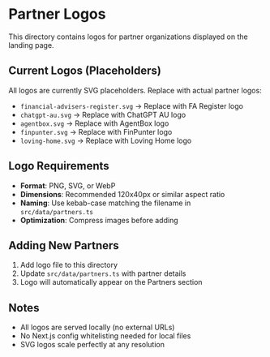# Partner Logos

This directory contains logos for partner organizations displayed on the landing page.

## Current Logos (Placeholders)

All logos are currently SVG placeholders. Replace with actual partner logos:

- `financial-advisers-register.svg` → Replace with FA Register logo
- `chatgpt-au.svg` → Replace with ChatGPT AU logo
- `agentbox.svg` → Replace with AgentBox logo
- `finpunter.svg` → Replace with FinPunter logo
- `loving-home.svg` → Replace with Loving Home logo

## Logo Requirements

- **Format**: PNG, SVG, or WebP
- **Dimensions**: Recommended 120x40px or similar aspect ratio
- **Naming**: Use kebab-case matching the filename in `src/data/partners.ts`
- **Optimization**: Compress images before adding

## Adding New Partners

1. Add logo file to this directory
2. Update `src/data/partners.ts` with partner details
3. Logo will automatically appear on the Partners section

## Notes

- All logos are served locally (no external URLs)
- No Next.js config whitelisting needed for local files
- SVG logos scale perfectly at any resolution
